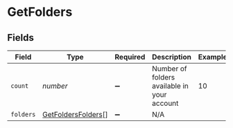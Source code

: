 # GetFolders


## Fields

| Field                                                           | Type                                                            | Required                                                        | Description                                                     | Example                                                         |
| --------------------------------------------------------------- | --------------------------------------------------------------- | --------------------------------------------------------------- | --------------------------------------------------------------- | --------------------------------------------------------------- |
| `count`                                                         | *number*                                                        | :heavy_minus_sign:                                              | Number of folders available in your account                     | 10                                                              |
| `folders`                                                       | [GetFoldersFolders](../../models/shared/getfoldersfolders.md)[] | :heavy_minus_sign:                                              | N/A                                                             |                                                                 |